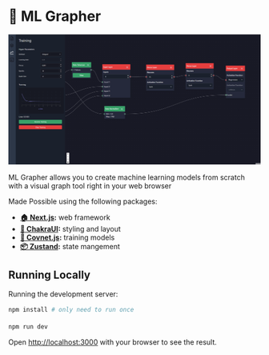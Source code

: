 # 🧠 ML Grapher

![Demo image of the app](readme/demo.png)

ML Grapher allows you to create machine learning models from scratch with a visual graph tool right in your web browser

Made Possible using the following packages:
- **[🏠 Next.js](https://nextjs.org/):** web framework
- **[🎨 ChakraUI](https://chakra-ui.com/):** styling and layout
- **[🤖 Covnet.js](https://cs.stanford.edu/people/karpathy/convnetjs/index.html):** training models
- **[📦 Zustand](https://github.com/pmndrs/zustand):** state mangement

## Running Locally

Running the development server:

```bash
npm install # only need to run once

npm run dev
```

Open [http://localhost:3000](http://localhost:3000) with your browser to see the result.